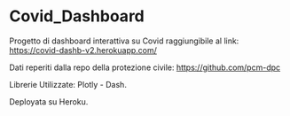 # Covid_Dashboard
Progetto di dashboard interattiva su Covid raggiungibile al link: https://covid-dashb-v2.herokuapp.com/

 Dati reperiti dalla repo della protezione civile: https://github.com/pcm-dpc

Librerie Utilizzate: Plotly - Dash.

Deployata su Heroku.
